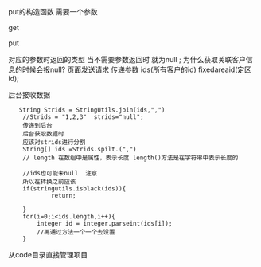put的构造函数 需要一个参数  

get

put

对应的参数时返回的类型  当不需要参数返回时 就为null ;
为什么获取关联客户信息的时候会报null?
		页面发送请求 传递参数 ids(所有客户的id) fixedareaid(定区id);
					
后台接收数据

	   String Strids = StringUtils.join(ids,",")
		//Strids = "1,2,3"  strids="null";
		传递到后台
		后台获取数据时
		应该对strids进行分割 
		String[] ids =Strids.spilt.(",")   
		// length 在数组中是属性，表示长度 length()方法是在字符串中表示长度的

		//ids也可能未null  注意
		所以在转换之前应该
		if(stringutils.isblack(ids)){
				return;

		}
		for(i=0;i<ids.length,i++){
			integer id = integer.parseint(ids[i]);
			//再通过方法一个一个去设置
		}
从code目录直接管理项目		
		